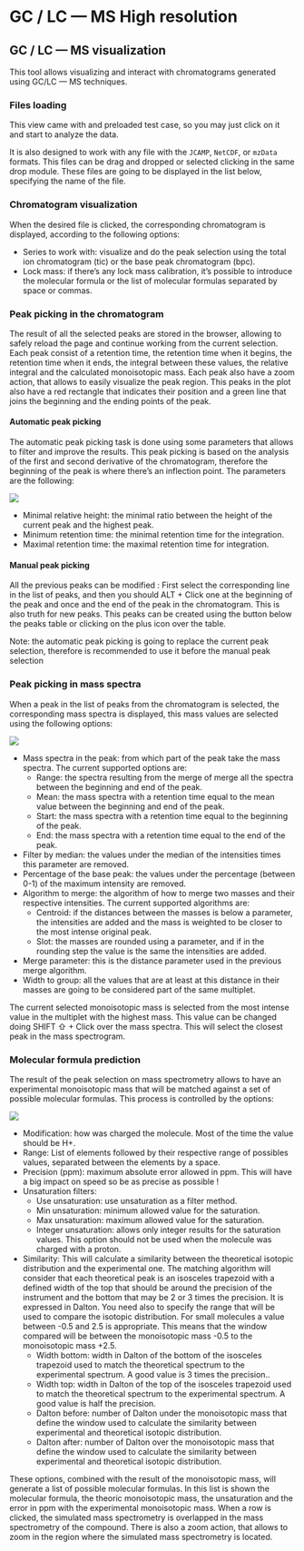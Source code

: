 # GC / LC — MS High resolution

## GC / LC — MS visualization

This tool allows visualizing and interact with chromatograms generated using GC/LC — MS techniques.

### Files loading

This view came with and preloaded test case, so you may just click on it and start to analyze the data.

It is also designed to work with any file with the `JCAMP`, `NetCDF`, or `mzData` formats. This files can be drag and dropped or selected clicking in the same drop module. These files are going to be displayed in the list below, specifying the name of the file.

### Chromatogram visualization

When the desired file is clicked, the corresponding chromatogram is displayed, according to the following options:

- Series to work with: visualize and do the peak selection using the total ion chromatogram \(tic\) or the base peak chromatogram \(bpc\).
- Lock mass: if there’s any lock mass calibration, it’s possible to introduce the molecular formula or the list of molecular formulas separated by space or commas.

### Peak picking in the chromatogram

The result of all the selected peaks are stored in the browser, allowing to safely reload the page and continue working from the current selection. Each peak consist of a retention time, the retention time when it begins, the retention time when it ends, the integral between these values, the relative integral and the calculated monoisotopic mass. Each peak also have a zoom action, that allows to easily visualize the peak region. This peaks in the plot also have a red rectangle that indicates their position and a green line that joins the beginning and the ending points of the peak.

#### Automatic peak picking

The automatic peak picking task is done using some parameters that allows to filter and improve the results. This peak picking is based on the analysis of the first and second derivative of the chromatogram, therefore the beginning of the peak is where there’s an inflection point. The parameters are the following:

![](https://lh6.googleusercontent.com/g8qdngHLJ_9NFieCCoWslFiSGle01vmZY9_PrzDhrki8bzkCqGeChgkdheuiRzPHd3kaxy--FQPEG2NiRHgpy5Vvj6BVjz_2-fzJfbyRL5KCtysHtJ0Dx6ET_9PW83jCy-w9pLYH)

- Minimal relative height: the minimal ratio between the height of the current peak and the highest peak.
- Minimum retention time: the minimal retention time for the integration.
- Maximal retention time: the maximal retention time for integration.

#### Manual peak picking

All the previous peaks can be modified : First select the corresponding line in the list of peaks, and then you should ALT + Click one at the beginning of the peak and once and the end of the peak in the chromatogram. This is also truth for new peaks. This peaks can be created using the button below the peaks table or clicking on the plus icon over the table.

Note: the automatic peak picking is going to replace the current peak selection, therefore is recommended to use it before the manual peak selection

### Peak picking in mass spectra

When a peak in the list of peaks from the chromatogram is selected, the corresponding mass spectra is displayed, this mass values are selected using the following options:

![](https://lh5.googleusercontent.com/SYltT35ZPRKEQbG-9GaOOVNqHk4YvTwGfP2h6LMmSJ7QdnfExbZ6m45tfUZPl_ewDmqGZS2FKmMLij_uqrLPBjRLC6LR0YTG87Mkp_laTqHvOH819zrVyQmJF372qbTWyj26twmW)

- Mass spectra in the peak: from which part of the peak take the mass spectra. The current supported options are:
  - Range: the spectra resulting from the merge of merge all the spectra between the beginning and end of the peak.
  - Mean: the mass spectra with a retention time equal to the mean value between the beginning and end of the peak.
  - Start: the mass spectra with a retention time equal to the beginning of the peak.
  - End: the mass spectra with a retention time equal to the end of the peak.
- Filter by median: the values under the median of the intensities times this parameter are removed.
- Percentage of the base peak: the values under the percentage \(between 0-1\) of the maximum intensity are removed.
- Algorithm to merge: the algorithm of how to merge two masses and their respective intensities. The current supported algorithms are:
  - Centroid: if the distances between the masses is below a parameter, the intensities are added and the mass is weighted to be closer to the most intense original peak.
  - Slot: the masses are rounded using a parameter, and if in the rounding step the value is the same the intensities are added.
- Merge parameter: this is the distance parameter used in the previous merge algorithm.
- Width to group: all the values that are at least at this distance in their masses are going to be considered part of the same multiplet.

The current selected monoisotopic mass is selected from the most intense value in the multiplet with the highest mass. This value can be changed doing SHIFT ⇧ + Click over the mass spectra. This will select the closest peak in the mass spectrogram.

### Molecular formula prediction

The result of the peak selection on mass spectrometry allows to have an experimental monoisotopic mass that will be matched against a set of possible molecular formulas. This process is controlled by the options:

![](https://lh5.googleusercontent.com/I39e0EUifIqN4Vd1ibOVWf-TYjdncudgDWJVroU7Q_cLG9wxcxalmKNkgdgKldjKGoTZjzLtK3Jkh1epIPQFUwrIihsdn55hSuNTzpqArhWcOxATQVbwt20aApdUu95RS2Mmub9k)

- Modification: how was charged the molecule. Most of the time the value should be H+.
- Range: List of elements followed by their respective range of possibles values, separated between the elements by a space.
- Precision \(ppm\): maximum absolute error allowed in ppm. This will have a big impact on speed so be as precise as possible !
- Unsaturation filters:
  - Use unsaturation: use unsaturation as a filter method.
  - Min unsaturation: minimum allowed value for the saturation.
  - Max unsaturation: maximum allowed value for the saturation.
  - Integer unsaturation: allows only integer results for the saturation values. This option should not be used when the molecule was charged with a proton.
- Similarity: This will calculate a similarity between the theoretical isotopic distribution and the experimental one. The matching algorithm will consider that each theoretical peak is an isosceles trapezoid with a defined width of the top that should be around the precision of the instrument and the bottom that may be 2 or 3 times the precision. It is expressed in Dalton. You need also to specify the range that will be used to compare the isotopic distribution. For small molecules a value between -0.5 and 2.5 is appropriate. This means that the window compared will be between the monoisotopic mass -0.5 to the monoisotopic mass +2.5.
  - Width bottom: width in Dalton of the bottom of the isosceles trapezoid used to match the theoretical spectrum to the experimental spectrum. A good value is 3 times the precision..
  - Width top: width in Dalton of the top of the isosceles trapezoid used to match the theoretical spectrum to the experimental spectrum. A good value is half the precision.
  - Dalton before: number of Dalton under the monoisotopic mass that define the window used to calculate the similarity between experimental and theoretical isotopic distribution.
  - Dalton after: number of Dalton over the monoisotopic mass that define the window used to calculate the similarity between experimental and theoretical isotopic distribution.

These options, combined with the result of the monoisotopic mass, will generate a list of possible molecular formulas. In this list is shown the molecular formula, the theoric monoisotopic mass, the unsaturation and the error in ppm with the experimental monoisotopic mass. When a row is clicked, the simulated mass spectrometry is overlapped in the mass spectrometry of the compound. There is also a zoom action, that allows to zoom in the region where the simulated mass spectrometry is located.
